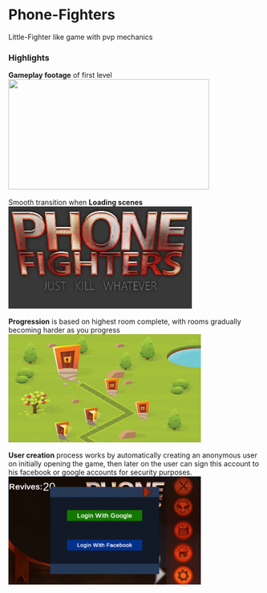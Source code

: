 # Phone-Fighters
Little-Fighter like game with pvp mechanics

<h3>Highlights</h3>

<b>Gameplay footage</b> of first level <br/>
<img src="Images/gameplay.gif" width="400" height="220" />

Smooth transition when <b>Loading scenes</b> <br/>
<img src="Images/loading_effect.gif" />

<b>Progression</b> is based on highest room complete, with rooms gradually becoming harder as you progress
<img src="Images/level_select.png" width="384" height="216" />

<b>User creation</b> process works by automatically creating an anonymous user on initially opening the game, then later on the user can sign this account to his facebook or google accounts for security purposes.
<img src="Images/google_facebook.png" width="384" height="216" />
